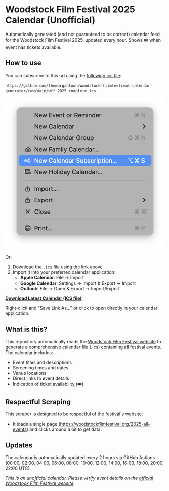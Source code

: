 # Woodstock Film Festival 2025 Calendar (Unofficial)

Automatically generated (and not guaranteed to be correct) calendar feed for the Woodstock Film Festival 2025, updated every hour. Shows 🎟️ when event has tickets available. 


## How to use

You can subscribe to this url using the [following ics file](https://github.com/themorgantown/woodstock-filmfestival-calendar-generator/raw/main/wff_2025_complete.ics):

`https://github.com/themorgantown/woodstock-filmfestival-calendar-generator/raw/main/wff_2025_complete.ics`

![Add to Calendar](calendar_add.png)

Or:

1. Download the `.ics` file using the link above
2. Import it into your preferred calendar application:
   - **Apple Calendar**: File → Import
   - **Google Calendar**: Settings → Import & Export → Import
   - **Outlook**: File → Open & Export → Import/Export

**[Download Latest Calendar (ICS file)](https://github.com/themorgantown/woodstock-filmfestival-calendar-generator/raw/main/wff_2025_complete.ics)**

Right-click and "Save Link As..." or click to open directly in your calendar application.

## What is this?

This repository automatically reads the [Woodstock Film Festival website](https://woodstockfilmfestival.org) to generate a comprehensive calendar file (.ics) containing all festival events. The calendar includes:

- Event titles and descriptions
- Screening times and dates
- Venue locations
- Direct links to event details
- Indication of ticket availability (🎟️)
 
## Respectful Scraping

This scraper is designed to be respectful of the festival's website:

* It loads a single page (https://woodstockfilmfestival.org/2025-all-events) and clicks around a bit to get data. 

## Updates

The calendar is automatically updated every 2 hours via GitHub Actions (00:00, 02:00, 04:00, 06:00, 08:00, 10:00, 12:00, 14:00, 16:00, 18:00, 20:00, 22:00 UTC).
 
*This is an unofficial calendar. Please verify event details on the [official Woodstock Film Festival website](https://woodstockfilmfestival.org).*
